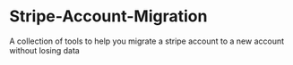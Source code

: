 # Stripe-Account-Migration
A collection of tools to help you migrate a stripe account to a new account without losing data
